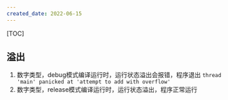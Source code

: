 ```yaml
---
created_date: 2022-06-15
---
```


[TOC]

## 溢出

1. 数字类型，debug模式编译运行时，运行状态溢出会报错，程序退出 `thread 'main' panicked at 'attempt to add with overflow'`
2. 数字类型，release模式编译运行时，运行状态溢出，程序正常运行

